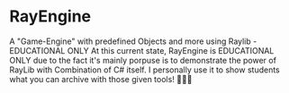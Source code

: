 # RayEngine
A "Game-Engine" with predefined Objects and more using Raylib - EDUCATIONAL ONLY
At this current state, RayEngine is EDUCATIONAL ONLY due to the fact it's mainly porpuse is to demonstrate the power of RayLib with Combination of C# itself.
I personally use it to show students what you can archive with those given tools!
🎉🎉🎉
